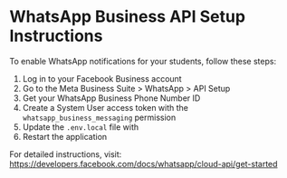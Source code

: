 # WhatsApp Business API Setup Instructions

To enable WhatsApp notifications for your students, follow these steps:

1. Log in to your Facebook Business account
2. Go to the Meta Business Suite > WhatsApp > API Setup
3. Get your WhatsApp Business Phone Number ID
4. Create a System User access token with the `whatsapp_business_messaging` permission
5. Update the `.env.local` file with
6. Restart the application

For detailed instructions, visit: https://developers.facebook.com/docs/whatsapp/cloud-api/get-started